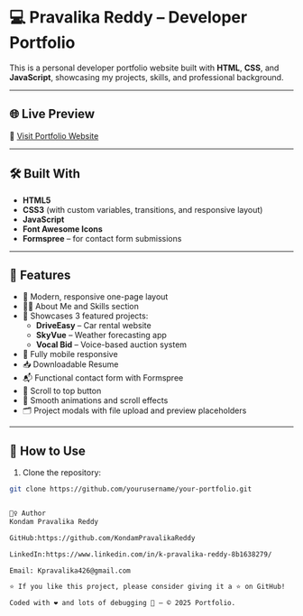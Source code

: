 # 💻 Pravalika Reddy – Developer Portfolio

This is a personal developer portfolio website built with **HTML**, **CSS**, and **JavaScript**, showcasing my projects, skills, and professional background.

---

## 🌐 Live Preview

🔗 [Visit Portfolio Website](https://your-live-demo-link.com)

---

## 🛠️ Built With

- **HTML5**
- **CSS3** (with custom variables, transitions, and responsive layout)
- **JavaScript**
- **Font Awesome Icons**
- **Formspree** – for contact form submissions

---

## 📌 Features

- 🎯 Modern, responsive one-page layout
- 🧑‍💼 About Me and Skills section
- 🚀 Showcases 3 featured projects:
  - **DriveEasy** – Car rental website
  - **SkyVue** – Weather forecasting app
  - **Vocal Bid** – Voice-based auction system
- 📱 Fully mobile responsive
- 📥 Downloadable Resume
- 📬 Functional contact form with Formspree
- 🔼 Scroll to top button
- 🧠 Smooth animations and scroll effects
- 🗂️ Project modals with file upload and preview placeholders

---

## 🧪 How to Use

1. Clone the repository:

```bash
git clone https://github.com/yourusername/your-portfolio.git


🙋‍♀️ Author
Kondam Pravalika Reddy

GitHub:https://github.com/KondamPravalikaReddy

LinkedIn:https://www.linkedin.com/in/k-pravalika-reddy-8b1638279/

Email: Kpravalika426@gmail.com

⭐ If you like this project, please consider giving it a ⭐ on GitHub!

Coded with ❤️ and lots of debugging 🔧 — © 2025 Portfolio.
